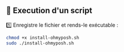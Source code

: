 ## 📌 Execution d'un script

1️⃣ Enregistre le fichier et rends-le exécutable :

```bash
chmod +x install-ohmyposh.sh
sudo ./install-ohmyposh.sh
